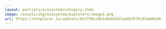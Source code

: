 ```yaml
---
layout: partials/ecosystem/category-item
image: /assets/img/ecosystem/explorers/image3.png
url: https://ethplorer.io/address/0xff56cc6b1e6ded347aa0b7676c85ab0b3d08b0fa#chart=candlestick
---
```

